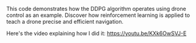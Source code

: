 This code demonstrates how the DDPG algorithm operates using drone control as an example. Discover how reinforcement learning is applied to teach a drone precise and efficient navigation.

Here's the video explaining how I did it:	https://youtu.be/KXk6OwSVJ-E
